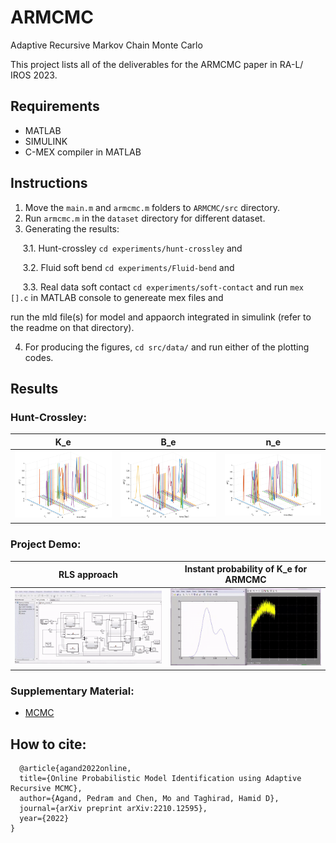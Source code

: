 # ARMCMC
Adaptive Recursive Markov Chain Monte Carlo

This project lists all of the deliverables for the ARMCMC paper in RA-L/ IROS 2023.


## Requirements
* MATLAB
* SIMULINK
* C-MEX compiler in MATLAB

## Instructions
1. Move the `main.m` and `armcmc.m` folders to `ARMCMC/src` directory.
2. Run `armcmc.m` in the `dataset` directory for different dataset.
3. Generating the results:

&nbsp;&nbsp;&nbsp;&nbsp; 3.1. Hunt-crossley `cd experiments/hunt-crossley` and

&nbsp;&nbsp;&nbsp;&nbsp; 3.2. Fluid soft bend `cd experiments/Fluid-bend` and

&nbsp;&nbsp;&nbsp;&nbsp; 3.3. Real data soft contact `cd experiments/soft-contact` and run `mex [].c` in MATLAB console to genereate mex files and


run the mld file(s) for model and appaorch integrated in simulink (refer to the readme on that directory).

4. For producing the figures, `cd src/data/` and run either of the plotting codes.

## Results
### Hunt-Crossley:
| K_e    | B_e  | n_e   |
| :---------------------: | :------------------------------------: | :-----------: |
| ![State Representation](asset/theta1.png) | ![Linear Value Function Approximation](asset/theta2.png) | ![Algorithms](asset/theta3.png) |


### Project Demo:

|RLS approach  | Instant probability of K_e for ARMCMC |
| :---------------------: | :------------------------------------: |
| ![Simulation](asset/Hunt-Crossley-RLS.gif)| ![Simulation](asset/Hunt-crossley.gif) |

### Supplementary Material:
* [MCMC](https://github.com/mjlaine/mcmcstat)

## How to cite:

```
  @article{agand2022online,
  title={Online Probabilistic Model Identification using Adaptive Recursive MCMC},
  author={Agand, Pedram and Chen, Mo and Taghirad, Hamid D},
  journal={arXiv preprint arXiv:2210.12595},
  year={2022}
}
```
